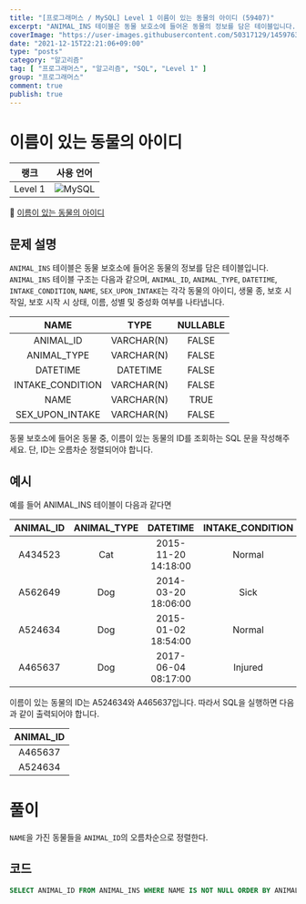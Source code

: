 ```yaml
---
title: "[프로그래머스 / MySQL] Level 1 이름이 있는 동물의 아이디 (59407)"
excerpt: "ANIMAL_INS 테이블은 동물 보호소에 들어온 동물의 정보를 담은 테이블입니다. ANIMAL_INS 테이블 구조는 다음과 같으며, ANIMAL_ID, ANIMAL_TYPE, DATETIME, INTAKE_CONDITION, NAME, SEX_UPON_INTAKE는 각각 동물의 아이디, 생물 종, 보호 시작일, 보호 시작 시 상태, 이름, 성별 및 중성화 여부를 나타냅니다."
coverImage: "https://user-images.githubusercontent.com/50317129/145976356-6b5d1430-31c0-4c34-829e-6be8f747ab19.png"
date: "2021-12-15T22:21:06+09:00"
type: "posts"
category: "알고리즘"
tag: [ "프로그래머스", "알고리즘", "SQL", "Level 1" ]
group: "프로그래머스"
comment: true
publish: true
---
```


# 이름이 있는 동물의 아이디

|  랭크   |                                                  사용 언어                                                  |
| :-----: | :---------------------------------------------------------------------------------------------------------: |
| Level 1 | ![MySQL](https://shields.io/badge/MySQL-lightgrey?logo=mysql&style=plastic&logoColor=white&labelColor=blue) |

🔗 [이름이 있는 동물의 아이디](https://programmers.co.kr/learn/courses/30/lessons/59407)





## 문제 설명

`ANIMAL_INS` 테이블은 동물 보호소에 들어온 동물의 정보를 담은 테이블입니다. `ANIMAL_INS` 테이블 구조는 다음과 같으며, `ANIMAL_ID`, `ANIMAL_TYPE`, `DATETIME`, `INTAKE_CONDITION`, `NAME`, `SEX_UPON_INTAKE`는 각각 동물의 아이디, 생물 종, 보호 시작일, 보호 시작 시 상태, 이름, 성별 및 중성화 여부를 나타냅니다.

|       NAME       |    TYPE    | NULLABLE |
| :--------------: | :--------: | :------: |
|    ANIMAL_ID     | VARCHAR(N) |  FALSE   |
|   ANIMAL_TYPE    | VARCHAR(N) |  FALSE   |
|     DATETIME     |  DATETIME  |  FALSE   |
| INTAKE_CONDITION | VARCHAR(N) |  FALSE   |
|       NAME       | VARCHAR(N) |   TRUE   |
| SEX_UPON_INTAKE  | VARCHAR(N) |  FALSE   |

동물 보호소에 들어온 동물 중, 이름이 있는 동물의 ID를 조회하는 SQL 문을 작성해주세요. 단, ID는 오름차순 정렬되어야 합니다.





## 예시

예를 들어 ANIMAL_INS 테이블이 다음과 같다면

| ANIMAL_ID | ANIMAL_TYPE |      DATETIME       | INTAKE_CONDITION |    NAME    | SEX_UPON_INTAKE |
| :-------: | :---------: | :-----------------: | :--------------: | :--------: | :-------------: |
|  A434523  |     Cat     | 2015-11-20 14:18:00 |      Normal      |    NULL    |  Spayed Female  |
|  A562649  |     Dog     | 2014-03-20 18:06:00 |       Sick       |    NULL    |  Spayed Female  |
|  A524634  |     Dog     | 2015-01-02 18:54:00 |      Normal      |   *Belle   |  Intact Female  |
|  A465637  |     Dog     | 2017-06-04 08:17:00 |     Injured      | *Commander |  Neutered Male  |

이름이 있는 동물의 ID는 A524634와 A465637입니다. 따라서 SQL을 실행하면 다음과 같이 출력되어야 합니다.

| ANIMAL_ID |
| :-------: |
|  A465637  |
|  A524634  |










# 풀이

`NAME`을 가진 동물들을 `ANIMAL_ID`의 오름차순으로 정렬한다.





## 코드

``` sql
SELECT ANIMAL_ID FROM ANIMAL_INS WHERE NAME IS NOT NULL ORDER BY ANIMAL_ID;
```